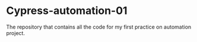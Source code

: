 # Cypress-automation-01
The repository that contains all the code for my first practice on automation project.
